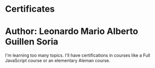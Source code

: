 # Certificates
# Author: Leonardo Mario Alberto Guillen Soria

I'm learning too many topics.
I'll have certifications in courses like a Full JavaScript course or an elementary Aleman course.
